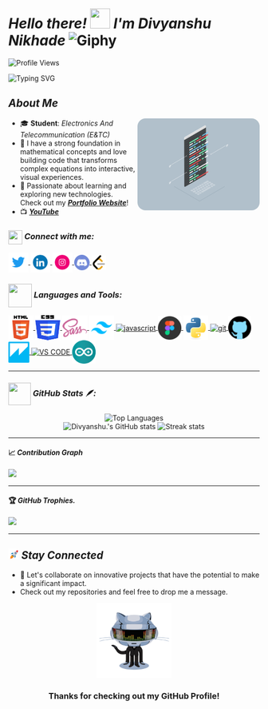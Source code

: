 # ***Hello there!*** <img src="https://github.com/user-attachments/assets/ef8aa47e-72db-4604-9985-6107dc3ad4cb" width="40" height="40" /> ***I'm Divyanshu Nikhade*** <img src="https://media.giphy.com/media/WUlplcMpOCEmTGBtBW/giphy.gif" width="40" alt="Giphy">

<p align="left">
  <img src="https://komarev.com/ghpvc/?username=ved7482&label=Profile%20views&color=36BCF7&style=flat" alt="Profile Views" />
</p>

![Typing SVG](https://readme-typing-svg.demolab.com?font=Merienda&weight=800&duration=2500&pause=600&vCenter=true&width=435&lines=I'm+a+developer.%F0%9F%92%BB;I+love+creating+web+experiences...;Frontend+%2B+Backend+%2B+Everything+%E2%9A%A1;Let's+build+something+amazing!)

## ***About Me***

<!-- <img align="left" height="150" src="https://user-images.githubusercontent.com/69384657/179312151-fdabe3af-823f-41ab-a6d4-17a72af4e9e8.png" alt="octocat" style="margin-right: 2rem;" /> -->
<img align="right" alt="coding"  width="245" style="border-radius: 1rem" src="./assets/gif/4zeM.gif">

- 🎓 **Student**: *Electronics And Telecommunication (E&TC)* 
- 🔢 I have a strong foundation in mathematical concepts and love building code that transforms complex equations into interactive, visual experiences.
- 🌱 Passionate about learning and exploring new technologies.<br>
  Check out my ***[Portfolio Website](https://ved7482.github.io/tailwind-project/)***!
- 📺 [***YouTube***](https://www.youtube.com/@DivyanshuNikhade)

### <img src="https://user-images.githubusercontent.com/74038190/216120981-b9507c36-0e04-4469-8e27-c99271b45ba5.png" width="28" height="28" align ='center'/> ***Connect with me:***
<p align="left">
  <a href="https://x.com/div_nikhade" target="blank" title='Twitter'>
    <img align="center" src="./assets/gif/twitter-anime.gif" alt="div_nikhade" height="40" width="40" />
  </a>
  <a href="https://www.linkedin.com/in/divyanshu-nikhade-a887b5331/" target="blank" title='LinkedIn'>
    <img align="center" src="./assets/gif/linkedin-anime.gif" alt="https://www.linkedin.com/in/divyanshu-nikhade-a887b5331/" height="40" width="40" />
  </a>
  <a href="https://www.instagram.com/divyanshu_7482/" target="blank" title='Instagram'>
    <img align="center" src="./assets/gif/instagram-anime.gif" alt="divyanshu_7482" height="40" width="40" />
  </a>
  <a href="https://www.discordapp.com/users/ved7482" target="blank" title='Discord'>
    <img align="center" src="./assets/gif/Discord.gif" alt="ved7482" height="31" width="31" />
  </a>
  <!-- <a href="https://www.hackerrank.com/divyanshunikhad1" target="blank" title='HackerRank'>  
    <img align="center" src="./assets/svgs/hackerrank.svg" alt="HackerRank" height="29" width="29" margin="5"/>
  </a> -->
  <a href="https://leetcode.com/ved7482/" target="blank" title='LeetCode'>  
    <img align="center" src="./assets/svgs/leetcode.svg" alt="LeetCode" height="29" width="29" margin="5"/>
  </a>
</p>

### <img src="https://media.tenor.com/Pnb_hVWq2sgAAAAj/on-process-dig.gif" width="47" height="47" align ='center' /> ***Languages and Tools:***

<div align="left"> 
  <a href="https://developer.mozilla.org/en-US/docs/Web/HTML/" target="_blank" rel="noreferrer" title='HTML'>
    <img align="center" src="https://raw.githubusercontent.com/devicons/devicon/master/icons/html5/html5-original-wordmark.svg" alt="html5" width="50" height="50"/>
  </a> 
  <a href="https://developer.mozilla.org/en-US/docs/Web/CSS" target="_blank" rel="noreferrer" title='CSS'>
    <img align="center" src="./assets/svgs/css.svg" alt="css3" width="50" height="50"/>
  </a> 
  <a href="https://sass-lang.com/" target="_blank" rel="noreferrer" title='SASS'>
    <img align="center" src="https://raw.githubusercontent.com/devicons/devicon/master/icons/sass/sass-original.svg" alt="SASS" width="50" height="50"/>
  </a>
  <a href="https://tailwindcss.com/" target="_blank" rel="noreferrer" title='Tailwind CSS'>
    <img align="center" src="./assets/svgs/tailwind-css.svg" alt="Tailwind CSS" width="50" height="50"/>
  </a>
  <a href="https://developer.mozilla.org/en-US/docs/Web/JavaScript" target="_blank" rel="noreferrer" title='Javascript'>
    <img align="center" src="https://go-skill-icons.vercel.app/api/icons?i=javascript" alt="javascript" width="47" height="47"/>
  </a> 
  <a href="https://www.figma.com/" target="_blank" rel="noreferrer" title='figma'>
    <img align="center" src="./assets/svgs/figma.svg" alt="figma" width="47" height="47"/>
  </a> 
  <a href="https://www.python.org" target="_blank" rel="noreferrer" title='Python'>
    <img align="center" src="https://raw.githubusercontent.com/devicons/devicon/master/icons/python/python-original.svg" alt="python" width="50" height="50"/>
  </a>
  <!-- <a href="https://www.w3schools.com/c/c_intro.php" target="_blank" rel="noreferrer" title='C Programming'>
    <img align="center" src="./assets/svgs/c.svg" alt="C Programming" width="50" height="50"/>
  </a> -->
  <a href="https://git-scm.com/" target="_blank" rel="noreferrer" title='Git'>
    <img align="center" src="https://www.vectorlogo.zone/logos/git-scm/git-scm-icon.svg" alt="git" width="50" height="50"/>
  </a> 
  <a href="https://github.com" target="_blank" rel="noreferrer" title='GitHub'>
    <img align="center" src="./assets/svgs/github_rounded.svg" alt="gitHub" width="46" height="46"/>
  </a> 
  <!-- <a href="https://reactjs.org/" target="_blank" rel="noreferrer"  title='React.js'>
    <img align="center" src="https://raw.githubusercontent.com/devicons/devicon/master/icons/react/react-original-wordmark.svg" alt="react" width="50" height="50"/>
  </a>  -->
  <a href="https://aws.amazon.com/lambda" target="_blank" rel="noreferrer" title='Amazon QuickSight'>
    <img align="center" src="./assets/svgs/quicksight.svg" alt="Amazon QuickSight" width="42" height="42"/>
  </a>
  <a href="https://code.visualstudio.com" target="_blank" rel="noreferrer" title='Visual Studio Code'>
    <img align="center" src="https://res.cloudinary.com/ddtzx1ohw/image/upload/v1676614161/GitHub/microsoft_visual_studio_code_macos_bigsur_icon_189957_nbuglz.png" alt="VS CODE" width="50" height="50"/>
  </a> 
  <a href="https://www.arduino.cc/en/software/" target="_blank" rel="noreferrer" title='Arduino IDE'>
    <img align="center" src="./assets/svgs/arduino.svg" alt="Arduino IDE" width="47" height="47"/>
  </a> 
</div>

<hr>

### <img src="https://camo.githubusercontent.com/792339729babf55dc139ac8189abba7aa4ff21366eecda37b3f0c37200dfa871/68747470733a2f2f6d656469612e67697068792e636f6d2f6d656469612f6959384352426451584f444a5343455249722f67697068792e676966" width="45" height="45" align ='center' /> ***GitHub Stats 🪶:*** 

<div align="center">
  <img src="https://github-readme-stats.vercel.app/api/top-langs/?username=ved7482&theme=github_dark&hide_border=false&include_all_commits=true&count_private=false&layout=compact" alt="Top Languages" height="180" /><br>
  <img src="https://github-readme-stats-three-gamma-87.vercel.app/api?username=ved7482&show_icons=true&locale=en&rank_icon=github&theme=github_dark&hide_border=false&include_all_commits=true&count_private=false" alt="Divyanshu.'s GitHub stats" height="180" />
  <img src="https://github-readme-streak-stats.herokuapp.com/?user=ved7482&theme=dark&hide_border=false" alt="Streak stats" height="180" />
</div>

---

#### 📈 ***Contribution Graph***
![](https://github-profile-summary-cards.vercel.app/api/cards/profile-details?username=ved7482&show_icons=true&theme=github_dark&hide=rank_badge&include_all_commits=true&count_private=false)<br/>

<hr>

#### 🏆 ***GitHub Trophies.***

![](https://github-profile-trophy.vercel.app/?username=ved7482&theme=onedark&row=1&column=6&no-frame=false&no-bg=true&margin-w=4)

<hr>

## <img src="./assets/gif/rocket-anime.gif" width="21" height="21" alt="Rocket Gif"> ***Stay Connected***
- 🌟 Let's collaborate on innovative projects that have the potential to make a significant impact.    
- Check out my repositories and feel free to drop me a message.

<div align="center">
  <img src="./assets/gif/githubgif.gif" width="150">

### **Thanks for checking out my GitHub Profile!**  

</div>